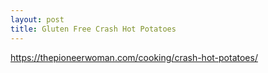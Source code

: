 ```yaml
---
layout: post
title: Gluten Free Crash Hot Potatoes
---
```

https://thepioneerwoman.com/cooking/crash-hot-potatoes/